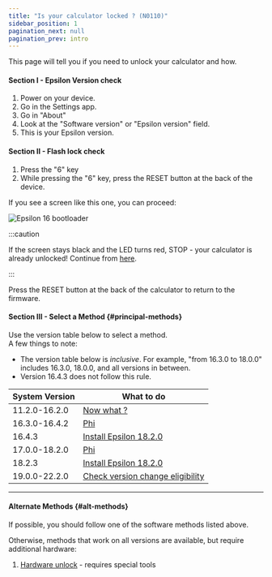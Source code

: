 ```yaml
---
title: "Is your calculator locked ? (N0110)"
sidebar_position: 1
pagination_next: null
pagination_prev: intro
---
```


This page will tell you if you need to unlock your calculator and how.

#### Section I - Epsilon Version check

1. Power on your device.
2. Go in the Settings app.
3. Go in "About"
4. Look at the "Software version" or "Epsilon version" field.
5. This is your Epsilon version.

#### Section II - Flash lock check

1. Press the "6" key
2. While pressing the "6" key, press the RESET button at the back of the device.

If you see a screen like this one, you can proceed:

![Epsilon 16 bootloader](/img/e16bl.png)

:::caution

If the screen stays black and the LED turns red, STOP - your calculator is already unlocked! Continue from [here](/docs/unlock/n0110-unlocked).

:::

Press the RESET button at the back of the calculator to return to the firmware.

#### Section III - Select a Method {#principal-methods}

Use the version table below to select a method.<br/>A few things to note:
  + The version table below is *inclusive*. For example, "from 16.3.0 to 18.0.0" includes 16.3.0, 18.0.0, and all versions in between.
  + Version 16.4.3 does not follow this rule.

| System Version | What to do                                                           |
|----------------|----------------------------------------------------------------------|
| 11.2.0-16.2.0  | [Now what ?](/docs/unlock/unlocked)                                         |
| 16.3.0-16.4.2  | [Phi](/docs/unlock/phi)                                                           |
| 16.4.3         | [Install Epsilon 18.2.0](/docs/unlock/phi/install-epsilon-18-2-0)                     |
| 17.0.0-18.2.0  | [Phi](/docs/unlock/phi)                                                           |
| 18.2.3         | [Install Epsilon 18.2.0](/docs/unlock/phi/install-epsilon-18-2-0)                     |
| 19.0.0-22.2.0  | [Check version change eligibility](/docs/unlock/phi/check-version-change-eligibility) |

---
#### Alternate Methods {#alt-methods}

If possible, you should follow one of the software methods listed above.

Otherwise, methods that work on all versions are available, but require additional hardware:

1. [Hardware unlock](/docs/unlock/hardware/hardware-unlock) - requires special tools
